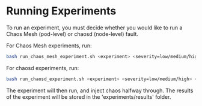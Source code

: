 # Running Experiments

To run an experiment, you must decide whether you would like to run a Chaos Mesh (pod-level) or chaosd (node-level) fault.

For Chaos Mesh experiments, run:
```bash
bash run_chaos_mesh_experiment.sh <experiment> <severity=low/medium/high> <threads> <connections> <duration> <requests_per_second>
```

For chaosd experiments, run:
```bash
bash run_chaosd_experiment.sh <experiment> <severity=low/medium/high> <threads> <connections> <duration> <requests_per_second>
```

The experiment will then run, and inject chaos halfway through. The results of the experiment will be stored in the 'experiments/results' folder.